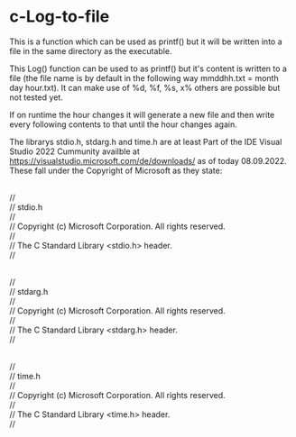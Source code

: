 # c-Log-to-file
This is a function which can be used as printf() but it will be written into a file in the same directory as the executable.

This Log() function can be used to as printf() but it's content is written to a file (the file name is by default in the following way mmddhh.txt = month day hour.txt).
It can make use of %d, %f, %s, x% others are possible but not tested yet.

If on runtime the hour changes it will generate a new file and then write every following contents to that until the hour changes again.

The librarys stdio.h, stdarg.h and time.h are at least Part of the IDE Visual Studio 2022 Cummunity availble at
https://visualstudio.microsoft.com/de/downloads/ as of today 08.09.2022. These fall under the Copyright of Microsoft as they state:

<br>//
<br>// stdio.h
<br>//
<br>//      Copyright (c) Microsoft Corporation. All rights reserved.
<br>//
<br>// The C Standard Library <stdio.h> header.
<br>//

<br>//
<br>// stdarg.h
<br>//
<br>//      Copyright (c) Microsoft Corporation. All rights reserved.
<br>//
<br>// The C Standard Library <stdarg.h> header.
<br>//

<br>//
<br>// time.h
<br>//
<br>//      Copyright (c) Microsoft Corporation. All rights reserved.
<br>//
<br>// The C Standard Library <time.h> header.
<br>//
